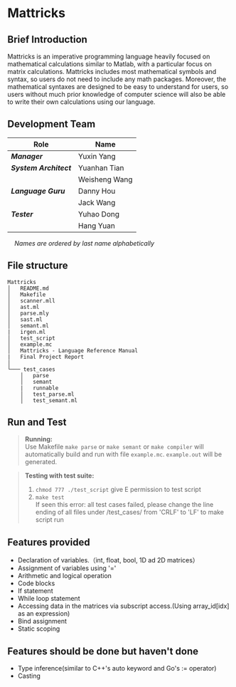 # Mattricks

## Brief Introduction

Mattricks is an imperative programming language heavily focused on mathematical calculations similar to Matlab, with a particular focus on matrix calculations. Mattricks includes most mathematical symbols and syntax, so users do not need to include any math packages. Moreover, the mathematical syntaxes are designed to be easy to understand for users, so users without much prior knowledge of computer science will also be able to write their own calculations using our language. 

## Development Team

| Role                   | Name          |
|------------------------|---------------|
| ***Manager***          | Yuxin Yang    |
| ***System Architect*** | Yuanhan Tian  |
|                        | Weisheng Wang |
| ***Language Guru***    | Danny Hou     |
|                        | Jack Wang     |
| ***Tester***           | Yuhao Dong    |
|                        | Hang Yuan     |

&nbsp;&nbsp;&nbsp;&nbsp;*Names are ordered by last name alphabetically*


## File structure
```
Mattricks
│   README.md
│   Makefile
│   scanner.mll
│   ast.ml
│   parse.mly
│   sast.ml
│   semant.ml
|   irgen.ml
│   test_script
│   example.mc
│   Mattricks - Language Reference Manual
|   Final Project Report
│
└─── test_cases
    │   parse
    │   semant
    |   runnable
    │   test_parse.ml
    │   test_semant.ml
```

## Run and Test

> **Running:**  
> Use Makefile
> `make parse` or `make semant` or `make compiler` will automatically build and run with file `example.mc`. `example.out` will be generated.


> **Testing with test suite:**  
> 1. `chmod 777 ./test_script` give E permission to test script  
> 2. `make test`   
> If seen this error: all test cases failed, please change the line ending of all files under /test_cases/ from 'CRLF' to 'LF' to make script run    

## Features provided
- Declaration of variables.（int, float, bool, 1D ad 2D matrices）
- Assignment of variables using '='
- Arithmetic and logical operation
- Code blocks
- If statement
- While loop statement
- Accessing data in the matrices via subscript access.(Using array_id[idx] as an expression)
- Bind assignment
- Static scoping

## Features should be done but haven't done
- Type inference(similar to C++'s auto keyword and Go's := operator)
- Casting


